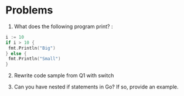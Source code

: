 # Problems

1. What does the following program print? :
```go
i := 10
if i > 10 {
 fmt.Println("Big")
} else {
 fmt.Println("Small")
}
```

2. Rewrite code sample from Q1 with switch

3. Can you have nested if statements in Go? If so, provide an example.

